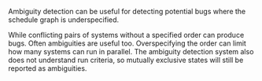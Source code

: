 Ambiguity detection can be useful for detecting potential bugs where the schedule graph is underspecified. 

While conflicting pairs of systems without a specified order can produce bugs. Often ambiguities are useful too. Overspecifying the order can limit how many systems can run in parallel. The ambiguity detection system also does not understand run criteria, so mutually exclusive states will still be reported as ambiguities.

